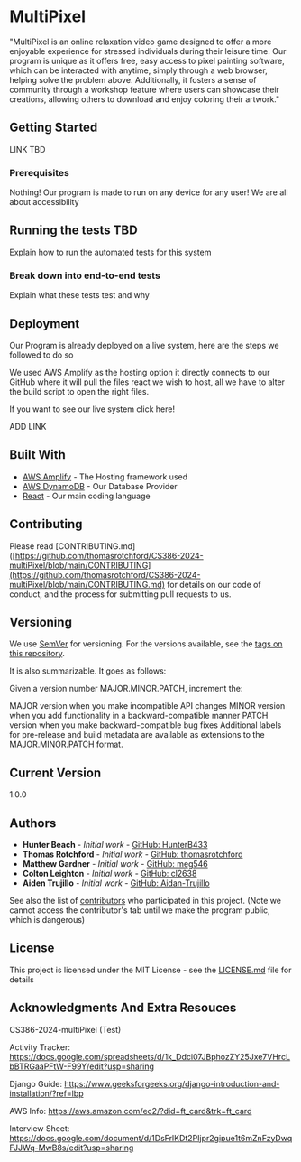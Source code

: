 # MultiPixel

"MultiPixel is an online relaxation video game designed to offer a more enjoyable experience for stressed individuals during their leisure time. Our program is unique as it offers free, easy access to pixel painting software, which can be interacted with anytime, simply through a web browser, helping solve the problem above. Additionally, it fosters a sense of community through a workshop feature where users can showcase their creations, allowing others to download and enjoy coloring their artwork."

## Getting Started

LINK TBD

### Prerequisites

Nothing! Our program is made to run on any device for any user! We are all about accessibility

## Running the tests TBD

Explain how to run the automated tests for this system

### Break down into end-to-end tests

Explain what these tests test and why

## Deployment

Our Program is already deployed on a live system, here are the steps we followed to do so

We used AWS Amplify as the hosting option it directly connects to our GitHub where it will pull the files react we wish to host, all we have to alter the build script to open the right files.

If you want to see our live system click here!

ADD LINK

## Built With
* [AWS Amplify](https://aws.amazon.com/amplify/?gclid=CjwKCAjwte-vBhBFEiwAQSv_xWo2Pgaavj32wuevCtm0NXy542AZu2cszc332S6rSNIlDDi73hVBcxoCqvIQAvD_BwE&trk=9eb02e4d-80e0-4f27-a621-b90b3c870bf3&sc_channel=ps&ef_id=CjwKCAjwte-vBhBFEiwAQSv_xWo2Pgaavj32wuevCtm0NXy542AZu2cszc332S6rSNIlDDi73hVBcxoCqvIQAvD_BwE:G:s&s_kwcid=AL!4422!3!651751060764!e!!g!!aws%20amplify!19852662236!145019201417) - The Hosting framework used
* [AWS DynamoDB](https://aws.amazon.com/pm/dynamodb/?gclid=CjwKCAjwte-vBhBFEiwAQSv_xbI4zK-SsSlYzw5AU1pt20A-3xmc5xQPms0BS_O9jwD256TGvYB0ZxoCtL0QAvD_BwE&trk=390f2f77-1064-4521-bd83-27d9213b65c9&sc_channel=ps&ef_id=CjwKCAjwte-vBhBFEiwAQSv_xbI4zK-SsSlYzw5AU1pt20A-3xmc5xQPms0BS_O9jwD256TGvYB0ZxoCtL0QAvD_BwE:G:s&s_kwcid=AL!4422!3!651751059996!e!!g!!aws%20dynamodb!19852662209!145019198137) - Our Database Provider
* [React](https://react.dev/) - Our main coding language



## Contributing

Please read [CONTRIBUTING.md]([https://github.com/thomasrotchford/CS386-2024-multiPixel/blob/main/CONTRIBUTING](https://github.com/thomasrotchford/CS386-2024-multiPixel/blob/main/CONTRIBUTING.md) for details on our code of conduct, and the process for submitting pull requests to us.

## Versioning

We use [SemVer](http://semver.org/) for versioning. For the versions available, see the [tags on this repository](https://github.com/thomasrotchford/CS386-2024-multiPixel/tags). 

It is also summarizable. It goes as follows:

Given a version number MAJOR.MINOR.PATCH, increment the:

MAJOR version when you make incompatible API changes
MINOR version when you add functionality in a backward-compatible manner
PATCH version when you make backward-compatible bug fixes
Additional labels for pre-release and build metadata are available as extensions to the MAJOR.MINOR.PATCH format.

## Current Version

1.0.0

## Authors

* **Hunter Beach** - *Initial work* - [GitHub: HunterB433](https://github.com/HunterB433) 
* **Thomas Rotchford** - *Initial work* - [GitHub: thomasrotchford](https://github.com/thomasrotchford) 
* **Matthew Gardner** - *Initial work* - [GitHub: meg546](https://github.com/meg546) 
* **Colton Leighton** - *Initial work* - [GitHub: cl2638](https://github.com/cl2638) 
* **Aiden Trujillo** - *Initial work* - [GitHub: Aidan-Trujillo](https://github.com/Aidan-Trujillo) 

See also the list of [contributors](https://github.com/thomasrotchford/CS386-2024-multiPixel/network/dependencies) who participated in this project.
(Note we cannot access the contributor's tab until we make the program public, which is dangerous)

## License

This project is licensed under the MIT License - see the [LICENSE.md](https://github.com/thomasrotchford/CS386-2024-multiPixel/blob/main/LICENSE) file for details

## Acknowledgments And Extra Resouces

CS386-2024-multiPixel (Test)

Activity Tracker: https://docs.google.com/spreadsheets/d/1k_Ddci07JBphozZY25Jxe7VHrcLbBTRGaaPFtW-F99Y/edit?usp=sharing

Django Guide: https://www.geeksforgeeks.org/django-introduction-and-installation/?ref=lbp

AWS Info: https://aws.amazon.com/ec2/?did=ft_card&trk=ft_card

Interview Sheet: https://docs.google.com/document/d/1DsFrlKDt2PIjpr2gipue1t6mZnFzyDwqFJJWq-MwB8s/edit?usp=sharing



